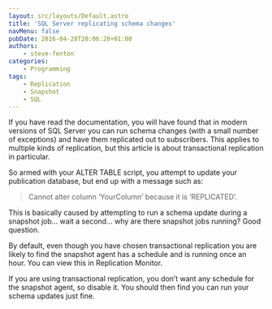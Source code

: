 ```yaml
---
layout: src/layouts/Default.astro
title: 'SQL Server replicating schema changes'
navMenu: false
pubDate: 2016-04-28T20:06:28+01:00
authors:
    - steve-fenton
categories:
    - Programming
tags:
    - Replication
    - Snapshot
    - SQL
---
```


If you have read the documentation, you will have found that in modern versions of SQL Server you can run schema changes (with a small number of exceptions) and have them replicated out to subscribers. This applies to multiple kinds of replication, but this article is about transactional replication in particular.

So armed with your ALTER TABLE script, you attempt to update your publication database, but end up with a message such as:

> Cannot alter column ‘YourColumn’ because it is ‘REPLICATED’.

This is basically caused by attempting to run a schema update during a snapshot job… wait a second… why are there snapshot jobs running? Good question.

By default, even though you have chosen transactional replication you are likely to find the snapshot agent has a schedule and is running once an hour. You can view this in Replication Monitor.

If you are using transactional replication, you don’t want any schedule for the snapshot agent, so disable it. You should then find you can run your schema updates just fine.